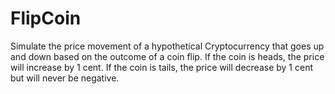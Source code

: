 # FlipCoin

Simulate the price movement of a hypothetical Cryptocurrency that goes up and down based on the outcome of a coin flip. If the coin is heads, the price will increase by 1 cent. If the coin is tails, the price will decrease by 1 cent but will never be negative.
